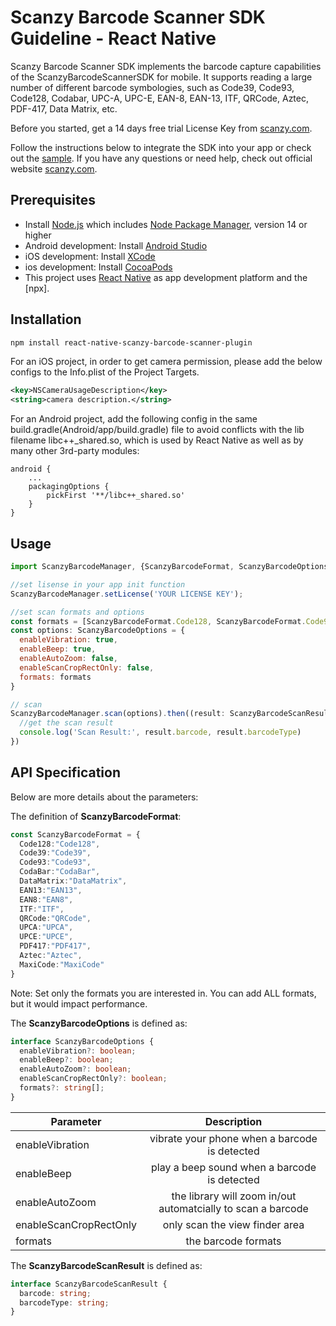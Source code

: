 # Scanzy Barcode Scanner SDK Guideline - React Native

Scanzy Barcode Scanner SDK implements the barcode capture capabilities of the ScanzyBarcodeScannerSDK for mobile. It supports reading a large number of different barcode symbologies, such as Code39, Code93, Code128, Codabar, UPC-A, UPC-E, EAN-8, EAN-13, ITF, QRCode, Aztec, PDF-417, Data Matrix, etc.


Before you started, get a 14 days free trial License Key from [scanzy.com](https://scanzy.com/trial).

Follow the instructions below to integrate the SDK into your app or check out the [sample](https://github.com/ScanzyLLC/ScanzyBarcodeScannerSDKSampleReactNative). If you have any questions or need help, check out official website [scanzy.com](https://scanzy.com).


## Prerequisites

- Install [Node.js](https://nodejs.org) which includes [Node Package Manager](https://www.npmjs.com/get-npm), version 14 or higher
- Android development: Install [Android Studio](https://developer.android.com/studio)
- iOS development: Install [XCode](https://apps.apple.com/de/app/xcode/id497799835?mt=12)
- ios development: Install [CocoaPods](https://guides.cocoapods.org/using/getting-started.html)
- This project uses [React Native](https://reactnative.dev/) as app development platform and the [npx].

## Installation

```sh
npm install react-native-scanzy-barcode-scanner-plugin
```

For an iOS project, in order to get camera permission, please add the below configs to the Info.plist of the Project Targets.
```xml
<key>NSCameraUsageDescription</key>
<string>camera description.</string>
```

For an Android project, add the following config in the same build.gradle(Android/app/build.gradle) file to avoid conflicts with the lib filename libc++_shared.so, which is used by React Native as well as by many other 3rd-party modules:
```
android {  
    ...  
    packagingOptions {      
        pickFirst '**/libc++_shared.so'  
    }
}
```

## Usage

```js
import ScanzyBarcodeManager, {ScanzyBarcodeFormat, ScanzyBarcodeOptions} from 'react-native-scanzy-barcode-scanner-plugin';

//set lisense in your app init function
ScanzyBarcodeManager.setLicense('YOUR LICENSE KEY');

//set scan formats and options
const formats = [ScanzyBarcodeFormat.Code128, ScanzyBarcodeFormat.Code93, ScanzyBarcodeFormat.EAN13, ScanzyBarcodeFormat.QRCode];
const options: ScanzyBarcodeOptions = {
  enableVibration: true,
  enableBeep: true,
  enableAutoZoom: false,
  enableScanCropRectOnly: false,
  formats: formats
}

// scan
ScanzyBarcodeManager.scan(options).then((result: ScanzyBarcodeScanResult)=>{
  //get the scan result
  console.log('Scan Result:', result.barcode, result.barcodeType)
})
```

## API Specification
Below are more details about the parameters:

The definition of <strong>ScanzyBarcodeFormat</strong>:
```typescript
const ScanzyBarcodeFormat = {
  Code128:"Code128",
  Code39:"Code39",
  Code93:"Code93",
  CodaBar:"CodaBar",
  DataMatrix:"DataMatrix",
  EAN13:"EAN13",
  EAN8:"EAN8",
  ITF:"ITF",
  QRCode:"QRCode",
  UPCA:"UPCA",
  UPCE:"UPCE",
  PDF417:"PDF417",
  Aztec:"Aztec",
  MaxiCode:"MaxiCode"
}

```
Note: Set only the formats you are interested in. You can add ALL formats, but it would impact performance.


The <strong>ScanzyBarcodeOptions</strong> is defined as:
```typescript
interface ScanzyBarcodeOptions {
  enableVibration?: boolean;
  enableBeep?: boolean;
  enableAutoZoom?: boolean;
  enableScanCropRectOnly?: boolean;
  formats?: string[];
}

```
|     Parameter    |   Description         | 
| ------------- |:-------------:| 
| enableVibration      | vibrate your phone when a barcode is detected |
| enableBeep      |   play a beep sound when a barcode is detected    |  
| enableAutoZoom |   the library will zoom in/out automatcially to scan a barcode    |   
| enableScanCropRectOnly |   only scan the view finder area    |   
| formats |   the barcode formats    |  


The <strong>ScanzyBarcodeScanResult</strong> is defined as:
```typescript
interface ScanzyBarcodeScanResult {
  barcode: string;
  barcodeType: string;
}
```
